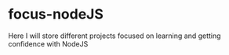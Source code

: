 # focus-nodeJS
Here I will store different projects focused on learning and getting confidence with NodeJS
